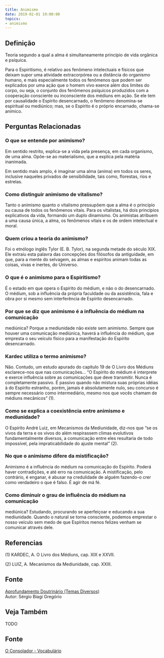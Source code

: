 ```yaml
---
title: Animismo
date: 2019-02-01 19:00:00
topics:
- animismo
---
```


## Definição
Teoria segundo a qual a alma é simultaneamente princípio de vida orgânica e psíquica. 

Para o Espiritismo, é relativo aos fenômeno intelectuais e físicos que deixam
supor uma atividade extracorpórea ou a distância do organismo humano, e mais
especialmente todos os fenômenos que podem ser explicados por uma ação que o
homem vivo exerce além dos limites do corpo, ou seja, o conjunto dos fenômenos
psíquicos produzidos com a cooperação consciente ou inconsciente dos médiuns em
ação. Se ele tem por causalidade o Espírito desencarnado, o fenômeno denomina-se
espiritual ou mediúnico; mas, se o Espírito é o próprio encarnado, chama-se
anímico.


## Perguntas Relacionadas

### O que se entende por animismo?
Em sentido restrito, explica-se a vida pela presença, em cada organismo,
de uma alma. Opõe-se ao materialismo, que a explica pela matéria
inanimada.

Em sentido mais amplo, é imaginar uma alma (anima) em todos os seres,
inclusive naqueles privados de sensibilidade, tais como, florestas, rios
e estrelas.

### Como distinguir animismo de vitalismo?
Tanto o animismo quanto o vitalismo pressupõem que a alma é o princípio
ou causa de todos os fenômenos vitais. Para os vitalistas, há dois
princípios explicativos da vida, formando um duplo dinamismo. Os
animistas atribuem a uma causa única, a alma, os fenômenos vitais e os
de ordem intelectual e moral.

### Quem criou a teoria do animismo?
Foi o etnólogo inglês Tylor (E. B. Tylor), na segunda metade do século
XIX. Ele extraiu esta palavra das concepções dos filósofos da
antiguidade, em que, para a mente do selvagem, as almas e espíritos
animam todas as coisas, vivas e inertes, do Universo.

### O que é o animismo para o Espiritismo?
É o estado em que opera o Espírito do médium, e não o do desencarnado. O
médium, sob a influência da própria faculdade ou da assistência, fala e
obra por si mesmo sem interferência de Espírito desencarnado.

### Por que se diz que animismo é a influência do médium na comunicação
mediúnica?
Porque a mediunidade não existe sem animismo. Sempre que houver uma
comunicação mediúnica, haverá a influência do médium, que empresta o seu
veículo físico para a manifestação do Espírito desencarnado.

### Kardec utiliza o termo animismo?
Não. Contudo, um estudo apurado do capítulo 19 de O Livro dos Médiuns
esclarece-nos que nas comunicações... “O Espírito do médium é interprete
e exerce influência sobre as comunicações que deve transmitir. Nunca é
completamente passivo. É passivo quando não mistura suas próprias idéias
à do Espírito estranho, porém, jamais é absolutamente nulo, seu concurso
é sempre necessário como intermediário, mesmo nos que vocês chamam de
médiuns mecânicos” (1).

### Como se explica a coexistência entre animismo e mediunidade?
O Espírito André Luiz, em Mecanismos da Mediunidade, diz-nos que “se os
vivos da terra e os vivos do além respirassem climas evolutivos
fundamentalmente diversos, a comunicação entre eles resultaria de todo
impossível, pela impraticabilidade do ajuste mental” (2).

### No que o animismo difere da mistificação?
Animismo é a influência do médium na comunicação do Espírito. Poderá
haver contradições, e até erro na comunicação. A mistificação, pelo
contrário, é enganar, é abusar na credulidade de alguém fazendo-o crer
como verdadeiro o que é falso. É agir de má fé.

### Como diminuir o grau de influência do médium na comunicação
mediúnica?
Estudando, procurando se aperfeiçoar e educando a sua mediunidade.
Quando o natural se torna consciente, podemos emprestar o nosso veículo
sem medo de que Espíritos menos felizes venham se comunicar através
dele.


## Referencias
(1) KARDEC, A. O Livro dos Médiuns, cap. XIX e XXVII.

(2) LUIZ, A. Mecanismos da Mediunidade, cap. XXIII.

## Fonte
[Aprofundamento Doutrinário (Temas Diversos)](https://sites.google.com/view/aprofundamentodoutrinario/animismo-e-espiritismo)  
Autor: Sérgio Biagi Gregório



## Veja Também
TODO

## Fonte
[O Consolador - Vocabulário](http://www.oconsolador.com.br/linkfixo/vocabulario/principal.html)
